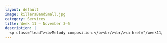 ```yaml
---
layout: default
image: killersBandSmall.jpg
category: Services
title: Week 11 – November 3–5
description: |
  <p class="lead"><b>Melody composition.</b><br/><br/><a href="/week11/">Read more...</a></p>
---
```


